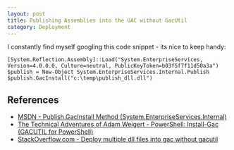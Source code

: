 ```yaml
---
layout: post
title: Publishing Assemblies into the GAC without GacUtil
category: Deployment
---
```


I constantly find myself googling this code snippet - its nice to keep handy: 

    [System.Reflection.Assembly]::Load("System.EnterpriseServices, Version=4.0.0.0, Culture=neutral, PublicKeyToken=b03f5f7f11d50a3a")
    $publish = New-Object System.EnterpriseServices.Internal.Publish
    $publish.GacInstall("c:\temp\publish_dll.dll")

<!--excerpt-->

## References

- [MSDN - Publish.GacInstall Method (System.EnterpriseServices.Internal)](https://msdn.microsoft.com/en-us/library/system.enterpriseservices.internal.publish.gacinstall.aspx)
- [The Technical Adventures of Adam Weigert - PowerShell: Install-Gac (GACUTIL for PowerShell)](http://weblogs.asp.net/adweigert/powershell-install-gac-gacutil-for-powershell)
- [StackOverflow.com - Deploy multiple dll files into gac without gacutil](http://stackoverflow.com/questions/24950268/deploy-multiple-dll-files-into-gac-without-gacutil)
